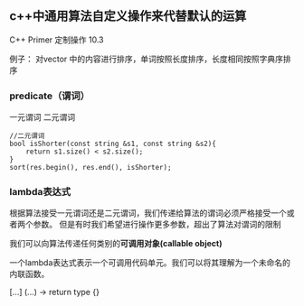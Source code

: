 ## c++中通用算法自定义操作来代替默认的运算
C++ Primer 定制操作 10.3

例子：
对vector<string> 中的内容进行排序，单词按照长度排序，长度相同按照字典序排序

### predicate（谓词）
一元谓词
二元谓词

```
//二元谓词
bool isShorter(const string &s1, const string &s2){
    return s1.size() < s2.size();
}
sort(res.begin(), res.end(), isShorter);
```

### lambda表达式
根据算法接受一元谓词还是二元谓词，我们传递给算法的谓词必须严格接受一个或者两个参数。
但是有时我们希望进行操作更多参数，超出了算法对谓词的限制

我们可以向算法传递任何类别的**可调用对象(callable object)**

一个lambda表达式表示一个可调用代码单元。我们可以将其理解为一个未命名的内联函数。

[...] (...) -> return type {}
